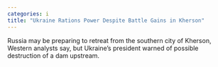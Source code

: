 ```yaml
---
categories: i
title: "Ukraine Rations Power Despite Battle Gains in Kherson"
---
```

Russia may be preparing to retreat from the southern city of Kherson, Western analysts say, but Ukraine’s president warned of possible destruction of a dam upstream.